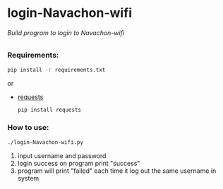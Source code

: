 # login-Navachon-wifi

###### Build program to login to Navachon-wifi

### Requirements:
```bash
pip install -r requirements.txt
```
or
- [requests](https://pypi.org/project/requests/)
  ```bash
  pip install requests
  ```

### How to use:
```bash
./login-Navachon-wifi.py
```
1. input username and password
2. login success on program print "success"
3. program will print "failed" each time it log out the same username in system
